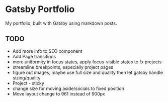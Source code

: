 # Gatsby Portfolio

My portfolio, built with Gatsby using markdown posts.

## TODO
- Add more info to SEO component
- Add Page transitions
- more uniformity in focus states, apply focus-visible states to fx projects
- streamline breakpoints, especially project pages
- figure out images, maybe use full size and quality then let gatsby handle sizing/quality
- Project - sticky
- change size for moving aside/socials to fixed position
- Move layout change to 961 instead of 900px